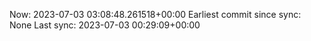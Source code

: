 Now: 2023-07-03 03:08:48.261518+00:00 Earliest commit since sync: None Last sync: 2023-07-03 00:29:09+00:00
